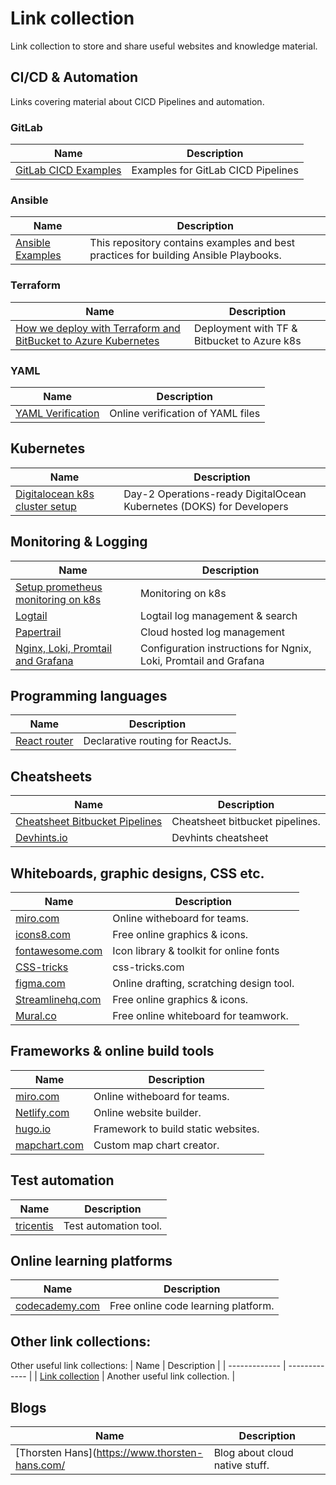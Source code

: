 # Link collection 
Link collection to store and share useful websites and knowledge material. 

## CI/CD & Automation 
Links covering material about CICD Pipelines and automation. 
### GitLab
| Name | Description |
| ------------- | ------------- |
| [GitLab CICD Examples](https://gitlab.com/gitlab-org/gitlab/-/tree/master/lib/gitlab/ci/templates)  | Examples for GitLab CICD Pipelines |

### Ansible
| Name  | Description |
| ------------- | ------------- |
| [Ansible Examples](https://github.com/ansible/ansible-examples)  | This repository contains examples and best practices for building Ansible Playbooks. |

### Terraform 
| Name  | Description |
| ------------- | ------------- |
| [How we deploy with Terraform and BitBucket to Azure Kubernetes](https://www.north-47.com/knowledge-base/how-we-deploy-with-terraform-and-bitbucket-to-azure-kubernetes/) | Deployment with TF & Bitbucket to Azure k8s |

### YAML
| Name  | Description |
| ------------- | ------------- |
| [YAML Verification](http://www.yamllint.com/) | Online verification of YAML files |

## Kubernetes 
| Name  | Description |
| ------------- | ------------- |
| [Digitalocean k8s cluster setup](https://github.com/digitalocean/Kubernetes-Starter-Kit-Developers) | Day-2 Operations-ready DigitalOcean Kubernetes (DOKS) for Developers |



## Monitoring & Logging 
| Name  | Description |
| ------------- | ------------- |
| [Setup prometheus monitoring on k8s](https://devopscube.com/setup-prometheus-monitoring-on-kubernetes/) | Monitoring on k8s |
| [Logtail](https://betterstack.com/logtail) | Logtail log management & search |
| [Papertrail](https://betterstack.com/logtail) | Cloud hosted log management |
| [Nginx, Loki, Promtail and Grafana](https://janikvonrotz.ch/2021/11/09/nginx-loki-promtail-and-grafana/) | Configuration instructions for Ngnix, Loki, Promtail and Grafana |



## Programming languages 
| Name  | Description |
| ------------- | ------------- |
| [React router](https://v5.reactrouter.com/web/guides/philosophy) | Declarative routing for ReactJs. |


## Cheatsheets
| Name  | Description |
| ------------- | ------------- |
| [Cheatsheet Bitbucket Pipelines](https://balajisblog.com/cheatsheet-for-bitbucket-pipelines/)  | Cheatsheet bitbucket pipelines. |
| [Devhints.io](https://devhints.io/) | Devhints cheatsheet | 


## Whiteboards, graphic designs, CSS etc.
| Name  | Description |
| ------------- | ------------- |
| [miro.com](https://miro.com/de/) | Online witheboard for teams. |
| [icons8.com](https://icons8.com/) | Free online graphics & icons. |
| [fontawesome.com](https://fontawesome.com/) | Icon library & toolkit for online fonts |
| [CSS-tricks](https://css-tricks.com/) | css-tricks.com | 
| [figma.com](https://www.figma.com/) | Online drafting, scratching design tool. | 
| [Streamlinehq.com](https://www.streamlinehq.com/) | Free online graphics & icons. |
| [Mural.co](https://www.mural.co/) | Free online whiteboard for teamwork. |




## Frameworks & online build tools 
| Name  | Description |
| ------------- | ------------- |
| [miro.com](https://miro.com/de/) | Online witheboard for teams. |
| [Netlify.com](https://www.netlify.com/) | Online website builder. | 
| [hugo.io](https://gohugo.io/) | Framework to build static websites. | 
| [mapchart.com](https://www.mapchart.net/index.html) | Custom map chart creator. | 


## Test automation 
| Name  | Description |
| ------------- | ------------- |
| [tricentis](https://www.tricentis.com/de/) | Test automation tool. |



## Online learning platforms 
| Name  | Description |
| ------------- | ------------- |
| [codecademy.com](https://www.codecademy.com/) | Free online code learning platform. |


## Other link collections: 
Other useful link collections: 
| Name  | Description |
| ------------- | ------------- |
| [Link collection](https://github.com/itspedruu/link-collection)  | Another useful link collection. |

## Blogs 
| Name  | Description |
| ------------- | ------------- |
| [Thorsten Hans](https://www.thorsten-hans.com/  | Blog about cloud native stuff. | 